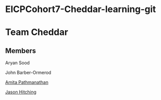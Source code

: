 # EICPCohort7-Cheddar-learning-git

# Team Cheddar

## Members
Aryan Sood

John Barber-Ormerod

[Amita Pathmanathan](amita-pathmanathan.md)

[Jason Hitching](jason-hitching.md)
